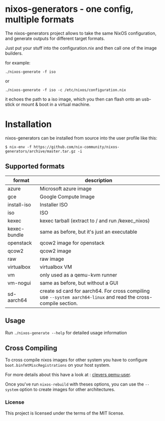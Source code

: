 # nixos-generators - one config, multiple formats

The nixos-generators project allows to take the same NixOS configuration, and
generate outputs for different target formats.

Just put your stuff into the configuration.nix and then call one of the image builders.

for example:
```
./nixos-generate -f iso
```
or

```
./nixos-generate -f iso -c /etc/nixos/configuration.nix
```

it echoes the path to a iso image, which you then can flash onto an usb-stick
or mount & boot in a virtual machine.

# Installation

nixos-generators can be installed from source into the user profile like this:

```console
$ nix-env -f https://github.com/nix-community/nixos-generators/archive/master.tar.gz -i
```

## Supported formats

format | description
--- | ---
azure | Microsoft azure image
gce | Google Compute Image
install-iso | Installer ISO
iso | ISO
kexec | kexec tarball (extract to / and run /kexec_nixos)
kexec-bundle | same as before, but it's just an executable
openstack | qcow2 image for openstack
qcow2 | qcow2 image
raw | raw image
virtualbox | virtualbox VM
vm | only used as a qemu-kvm runner
vm-nogui | same as before, but without a GUI
sd-aarch64 | create sd card for aarch64. For cross compiling use `--system aarch64-linux` and read the cross-compile section.

## Usage

Run `./nixos-generate --help` for detailed usage information

## Cross Compiling

To cross compile nixos images for other system you have
to configure `boot.binfmtMiscRegistrations` on your host system.

For more details about this have a look at :
[clevers qemu-user](https://github.com/cleverca22/nixos-configs/blob/master/qemu.nix).

Once you've run `nixos-rebuild` with theses options,
you can use the `--system` option to create images for other architectures.

### License
This project is licensed under the terms of the MIT license.
